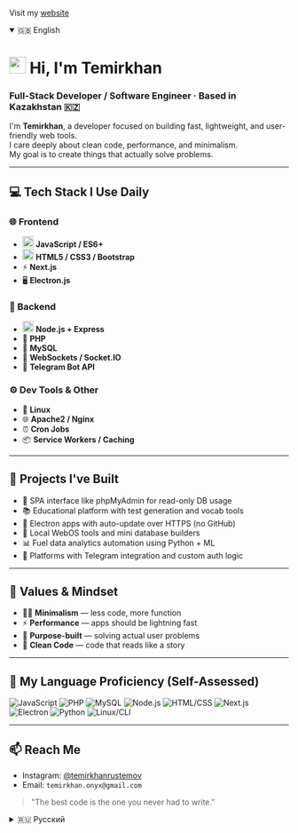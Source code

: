 Visit my [website](https://temirkhan.vercel.app/)
<details open>
<summary>🇬🇧 English</summary>

# <img src="https://media.giphy.com/media/hvRJCLFzcasrR4ia7z/giphy.gif" width="30px"/> Hi, I'm Temirkhan

### Full-Stack Developer / Software Engineer · Based in Kazakhstan 🇰🇿

I'm **Temirkhan**, a developer focused on building fast, lightweight, and user-friendly web tools.  
I care deeply about clean code, performance, and minimalism.  
My goal is to create things that actually solve problems.

---

## 💻 Tech Stack I Use Daily

### 🌐 Frontend
- <img src="https://media.giphy.com/media/fsEaZldNC8A1PJ3mwp/giphy.gif" width="20"/> **JavaScript / ES6+**
- <img src="https://media.giphy.com/media/XAxylRMCdpbEWUAvr8/giphy.gif" width="20"/> **HTML5 / CSS3 / Bootstrap**
- ⚡ **Next.js**
- 🖥 **Electron.js**

### 🧠 Backend
- <img src="https://media.giphy.com/media/kH1DBkPNyZPOk0BxrM/giphy.gif" width="20"/> **Node.js + Express**
- 🐘 **PHP**
- 🐬 **MySQL**
- 📡 **WebSockets / Socket.IO**
- 🤖 **Telegram Bot API**

### ⚙️ Dev Tools & Other
- 🐧 **Linux**
- 🌐 **Apache2 / Nginx**
- ⏰ **Cron Jobs**
- 📦 **Service Workers / Caching**

---

## 🚀 Projects I've Built

- 📁 SPA interface like phpMyAdmin for read-only DB usage
- 📚 Educational platform with test generation and vocab tools
- 🔄 Electron apps with auto-update over HTTPS (no GitHub)
- 🧱 Local WebOS tools and mini database builders
- 📊 Fuel data analytics automation using Python + ML
- 💬 Platforms with Telegram integration and custom auth logic

---

## 🎯 Values & Mindset

- 🧘‍♂️ **Minimalism** — less code, more function  
- ⚡ **Performance** — apps should be lightning fast  
- 🧠 **Purpose-built** — solving actual user problems  
- 🧼 **Clean Code** — code that reads like a story  

---

## 🧠 My Language Proficiency (Self-Assessed)

![JavaScript](https://img.shields.io/badge/JavaScript-95%25-brightgreen)
![PHP](https://img.shields.io/badge/PHP-85%25-blue)
![MySQL](https://img.shields.io/badge/MySQL-85%25-orange)
![Node.js](https://img.shields.io/badge/Node.js-90%25-success)
![HTML/CSS](https://img.shields.io/badge/HTML/CSS-95%25-red)
![Next.js](https://img.shields.io/badge/Next.js-80%25-black)
![Electron](https://img.shields.io/badge/Electron-80%25-cyan)
![Python](https://img.shields.io/badge/Python-60%25-blue)
![Linux/CLI](https://img.shields.io/badge/Linux/CLI-90%25-yellow)

---

## 📫 Reach Me

- Instagram: [@temirkhanrustemov](https://www.instagram.com/temirkhanrustemov/)
- Email: `temirkhan.onyx@gmail.com`

> \"The best code is the one you never had to write.\"

</details>

<details>
<summary>🇷🇺 Русский</summary>

# <img src="https://media.giphy.com/media/hvRJCLFzcasrR4ia7z/giphy.gif" width="30px"/> Привет, я Темирхан

### Full-Stack разработчик · Казахстан 🇰🇿

Меня зовут **Темирхан**, я разрабатываю быстрые, лёгкие и удобные веб-инструменты.  
Люблю чистый код, производительность и функциональный минимализм.  
Моя цель — создавать продукты, которые реально приносят пользу.

---

## 💻 Мой стек

### 🌐 Frontend
- <img src="https://media.giphy.com/media/fsEaZldNC8A1PJ3mwp/giphy.gif" width="20"/> **JavaScript / ES6+**
- <img src="https://media.giphy.com/media/XAxylRMCdpbEWUAvr8/giphy.gif" width="20"/> **HTML5 / CSS3 / Bootstrap**
- ⚡ **Next.js**
- 🖥 **Electron.js**

### 🧠 Backend
- <img src="https://media.giphy.com/media/kH1DBkPNyZPOk0BxrM/giphy.gif" width="20"/> **Node.js + Express**
- 🐘 **PHP**
- 🐬 **MySQL**
- 📡 **WebSockets / Socket.IO**
- 🤖 **Telegram Bot API**

### ⚙️ Dev Tools и прочее
- 🐧 **Linux**
- 🌐 **Apache2 / Nginx**
- ⏰ **Cron задачи**
- 📦 **Service Workers / Кэширование**

---

## 🚀 Реализованные проекты

- 📁 SPA-интерфейс как phpMyAdmin (только чтение)
- 📚 Образовательная платформа с генерацией тестов и словарями
- 🔄 Electron-приложения с автообновлением через HTTPS
- 🧱 Локальные WebOS-интерфейсы и мини-конструкторы баз данных
- 📊 Автоматизация анализа топлива с ML и Python
- 💬 Платформы с Telegram-интеграцией и авторизацией

---

## 🎯 Принципы и подход

- 🧘‍♂️ **Минимализм** — меньше кода, больше смысла  
- ⚡ **Скорость** — приложения должны летать  
- 🧠 **Польза** — делаю то, что реально нужно  
- 🧼 **Чистый код** — как читаемая документация  

---

## 🧠 Уровень знаний языков (оценка)

![JavaScript](https://img.shields.io/badge/JavaScript-95%25-brightgreen)
![PHP](https://img.shields.io/badge/PHP-85%25-blue)
![MySQL](https://img.shields.io/badge/MySQL-85%25-orange)
![Node.js](https://img.shields.io/badge/Node.js-90%25-success)
![HTML/CSS](https://img.shields.io/badge/HTML/CSS-95%25-red)
![Next.js](https://img.shields.io/badge/Next.js-80%25-black)
![Electron](https://img.shields.io/badge/Electron-80%25-cyan)
![Python](https://img.shields.io/badge/Python-60%25-blue)
![Linux/CLI](https://img.shields.io/badge/Linux/CLI-90%25-yellow)

---

## 📫 Связь со мной

- Instagram: [@temirkhanrustemov](https://www.instagram.com/temirkhanrustemov/)
- Email: `temirkhan.onyx@gmail.com`

> «Лучший код — тот, который тебе не пришлось писать.»

</details>
